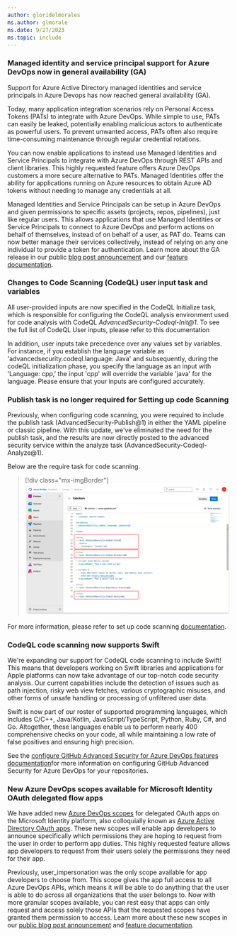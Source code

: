 ```yaml
---
author: gloridelmorales
ms.author: glmorale
ms.date: 9/27/2023
ms.topic: include
---
```



### Managed identity and service principal support for Azure DevOps now in general availability (GA)

Support for Azure Active Directory managed identities and service principals in Azure Devops has now reached general availability (GA). 

Today, many application integration scenarios rely on Personal Access Tokens (PATs) to integrate with Azure DevOps. While simple to use, PATs can easily be leaked, potentially enabling malicious actors to authenticate as powerful users. To prevent unwanted access, PATs often also require time-consuming maintenance through regular credential rotations.

You can now enable applications to instead use Managed Identities and Service Principals to integrate with Azure DevOps through REST APIs and client libraries. This highly requested feature offers Azure DevOps customers a more secure alternative to PATs. Managed Identities offer the ability for applications running on Azure resources to obtain Azure AD tokens without needing to manage any credentials at all.

Managed Identities and Service Principals can be setup in Azure DevOps and given permissions to specific assets (projects, repos, pipelines), just like regular users. This allows applications that use Managed Identities or Service Principals to connect to Azure DevOps and perform actions on behalf of themselves, instead of on behalf of a user, as PAT do. Teams can now better manage their services collectively, instead of relying on any one individual to provide a token for authentication. Learn more about the GA release in our public [blog post announcement](https://devblogs.microsoft.com/devops/?p=67669) and our [feature documentation](/azure/devops/integrate/get-started/authentication/service-principal-managed-identity?view=azure-devops).
### Changes to Code Scanning (CodeQL) user input task and variables

All user-provided inputs are now specified in the CodeQL Initialize task, which is responsible for configuring the CodeQL analysis environment used for code analysis with CodeQL *AdvancedSecurity-Codeql-Init@1*. To see the full list of CodeQL User inputs, please refer to this documentation <Placeholder>

In addition, user inputs take precedence over any values set by variables. For instance, if you establish the language variable as 'advancedsecurity.codeql.language: Java' and subsequently, during the codeQL initialization phase, you specify the language as an input with 'Language: cpp,' the input 'cpp' will override the variable 'java' for the language. Please ensure that your inputs are configured accurately.

### Publish task is no longer required for Setting up code Scanning

Previously, when configuring code scanning, you were required to include the publish task (AdvancedSecurity-Publish@1) in either the YAML pipeline or classic pipeline. With this update, we've eliminated the need for the publish task, and the results are now directly posted to the advanced security service within the analyze task (AdvancedSecurity-Codeql-Analyze@1).

Below are the require task for code scanning. 

> [!div class="mx-imgBorder"]
> ![Screenshot of required code scanning tasks.](../../media/228-general-01.png "Screenshot of required code scanning tasks")


For more information, please refer to set up code scanning [documentation](/azure/devops/repos/security/configure-github-advanced-security-features?view=azure-devops&tabs=yaml#set-up-code-scanning).

### CodeQL code scanning now supports Swift

We're expanding our support for CodeQL code scanning to include Swift! This means that developers working on Swift libraries and applications for Apple platforms can now take advantage of our top-notch code security analysis. Our current capabilities include the detection of issues such as path injection, risky web view fetches, various cryptographic misuses, and other forms of unsafe handling or processing of unfiltered user data.

Swift is now part of our roster of supported programming languages, which includes C/C++, Java/Kotlin, JavaScript/TypeScript, Python, Ruby, C#, and Go. Altogether, these languages enable us to perform nearly 400 comprehensive checks on your code, all while maintaining a low rate of false positives and ensuring high precision.

See the [configure GitHub Advanced Security for Azure DevOps features documentation](/azure/devops/repos/security/configure-github-advanced-security-features?view=azure-devops&tabs=yaml)for more information on configuring GitHub Advanced Security for Azure DevOps for your repositories.

### New Azure DevOps scopes available for Microsoft Identity OAuth delegated flow apps 

We have added new [Azure DevOps scopes](azure/devops/integrate/get-started/authentication/oauth?view=azure-devops#scopes) for delegated OAuth apps on the Microsoft Identity platform, also colloquially known as [Azure Active Directory OAuth apps](/azure/devops/integrate/get-started/authentication/oauth#azure-ad-oauth). These new scopes will enable app developers to announce specifically which permissions they are hoping to request from the user in order to perform app duties. This highly requested feature allows app developers to request from their users solely the permissions they need for their app.  

Previously, user_impersonation was the only scope available for app developers to choose from. This scope gives the app full access to all Azure DevOps APIs, which means it will be able to do anything that the user is able to do across all organizations that the user belongs to.
Now with more granular scopes available, you can rest easy that apps can only request and access solely those APIs that the requested scopes have granted them permission to access. Learn more about these new scopes in our [public blog post announcement](https://devblogs.microsoft.com/devops/?p=67699) and [feature documentation](/azure/devops/integrate/get-started/authentication/oauth?view=azure-devops).